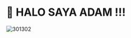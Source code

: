 
# 👋 HALO SAYA ADAM !!!
![301302](https://user-images.githubusercontent.com/121753997/210171721-674a06de-fbac-4148-9055-d0bcd788ce51.jpg)

<!---
RalphiAdam222/RalphiAdam222 is a ✨ special ✨ repository because its `README.md` (this file) appears on your GitHub profile.
You can click the Preview link to take a look at your changes.
--->

